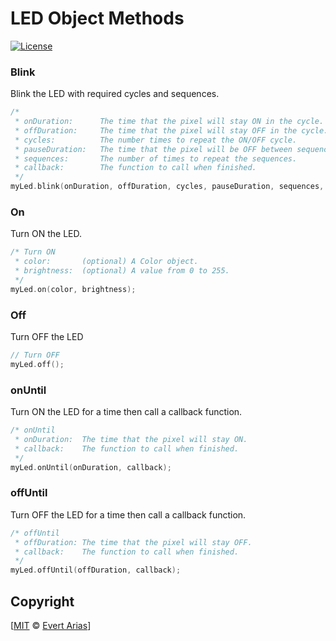 # LED Object Methods

[![License](http://img.shields.io/:license-mit-blue.svg)](http://doge.mit-license.org)



### Blink

Blink the LED with required cycles and sequences.

```c++
/* 
 * onDuration: 		The time that the pixel will stay ON in the cycle.
 * offDuration: 	The time that the pixel will stay OFF in the cycle.
 * cycles: 			The number times to repeat the ON/OFF cycle.
 * pauseDuration: 	The time that the pixel will be OFF between sequences.
 * sequences: 		The number of times to repeat the sequences.
 * callback: 		The function to call when finished.
 */
myLed.blink(onDuration, offDuration, cycles, pauseDuration, sequences, callback);
```



### On

Turn ON the LED.

```c++
/* Turn ON
 * color: 		(optional) A Color object.
 * brightness: 	(optional) A value from 0 to 255.
 */
myLed.on(color, brightness);
```



### Off

Turn OFF  the LED

```c++
// Turn OFF
myLed.off();
```



### onUntil

Turn ON the LED for a time then call a callback function.

```c++
/* onUntil 
 * onDuration: 	The time that the pixel will stay ON.
 * callback: 	The function to call when finished.
 */
myLed.onUntil(onDuration, callback);
```



### offUntil

Turn OFF the LED for a time then call a callback function.

```c++
/* offUntil
 * offDuration: The time that the pixel will stay OFF.
 * callback: 	The function to call when finished.
 */
myLed.offUntil(offDuration, callback);
```



## Copyright

[[MIT](../LICENSE.md) © [Evert Arias](https://ariascode.com)]